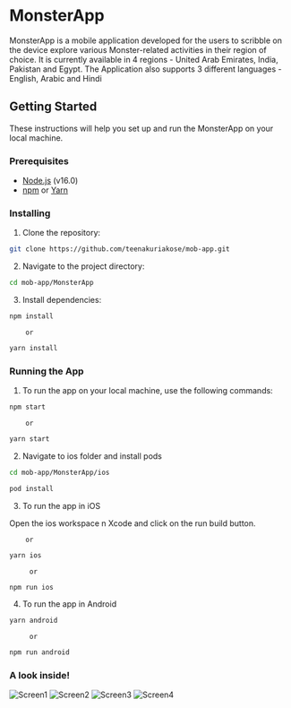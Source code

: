 # MonsterApp

MonsterApp is a mobile application developed for the users to scribble on the device explore various Monster-related activities in their region of choice. It is currently available in 4 regions - United Arab Emirates, India, Pakistan and Egypt. The Application also supports 3 different languages - English, Arabic and Hindi



## Getting Started

These instructions will help you set up and run the MonsterApp on your local machine.

### Prerequisites

- [Node.js](https://nodejs.org/) (v16.0)
- [npm](https://www.npmjs.com/) or [Yarn](https://yarnpkg.com/)

### Installing

1. Clone the repository:



```bash
git clone https://github.com/teenakuriakose/mob-app.git
```

2. Navigate to the project directory:
  
```bash
cd mob-app/MonsterApp
```

3. Install dependencies: 
```bash
npm install
```
        or 
```bash
yarn install
 ```

### Running the App

1. To run the app on your local machine, use the following commands:

```bash
npm start
```
        or 
```bash
yarn start
```

2. Navigate to ios folder and install pods

```bash
cd mob-app/MonsterApp/ios
```
```bash
pod install
```

3. To run the app in iOS 
   
Open the ios workspace n Xcode and click on the run build button.

        or
```bash
yarn ios
``` 
         or 
```bash
npm run ios
```
4.  To run the app in Android
 ```bash
 yarn android
 ``` 
         or 
```bash
npm run android
```

### A look inside!

![Screen1](MonsterApp/src/assets/Screen1.png)
![Screen2](MonsterApp/src/assets/Screen2.png)
![Screen3](MonsterApp/src/assets/Screen3.png)
![Screen4](MonsterApp/src/assets/Screen4.png)





